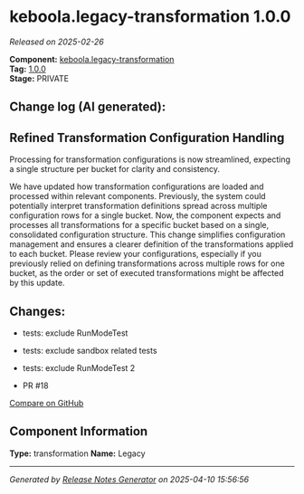 #  keboola.legacy-transformation 1.0.0

_Released on 2025-02-26_

**Component:** [keboola.legacy-transformation](https://github.com/keboola/legacy-transformation-component)  
**Tag:** [1.0.0](https://github.com/keboola/legacy-transformation-component/releases/tag/1.0.0)  
**Stage:** PRIVATE


## Change log (AI generated):
## Refined Transformation Configuration Handling
Processing for transformation configurations is now streamlined, expecting a single structure per bucket for clarity and consistency.

We have updated how transformation configurations are loaded and processed within relevant components.
Previously, the system could potentially interpret transformation definitions spread across multiple configuration rows for a single bucket. Now, the component expects and processes all transformations for a specific bucket based on a single, consolidated configuration structure.
This change simplifies configuration management and ensures a clearer definition of the transformations applied to each bucket. Please review your configurations, especially if you previously relied on defining transformations across multiple rows for one bucket, as the order or set of executed transformations might be affected by this update.



## Changes:



- tests: exclude RunModeTest 




- tests: exclude sandbox related tests 




- tests: exclude RunModeTest 2 




- PR #18 



[Compare on GitHub](https://github.com/keboola/legacy-transformation-component/compare/ojtest.1...1.0.0)



## Component Information
**Type:** transformation
**Name:** Legacy




---
_Generated by [Release Notes Generator](https://github.com/keboola/release-notes-generator)
on 2025-04-10 15:56:56_